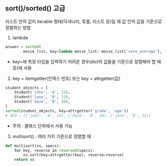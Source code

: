 ## sort()/sorted() 고급

리스트 안의 값이 iterable 형태(딕셔너리, 튜플, 리스트 등)일 때 값 안의 값을 기준으로 정렬하는 방법

1. lambda
```python
answer = sorted(
        movie_list, key=lambda movie_list: movie_list['vote_average'], reverse=True)
```
- key=에 특정 타입을 입력하기 어려운 경우(dict의 값들을 기준으로 정렬해야 할 때 등)에 사용

2. key = itemgetter(인덱스 번호) 또는 key = attrgetter(값)
```python
student_objects = [
    Student('john', 'A', 15),
    Student('jane', 'B', 12),
    Student('dave', 'B', 10),
]
sorted(student_objects, key=attrgetter('grade', 'age'))
# 결과 : [('john', 'A', 15), ('dave', 'B', 10), ('jane', 'B', 12)]
```

- 주의 : 클래스 단위에서 사용 가능

3. multisort() : 여러 가지 기준으로 정렬할 때

```python
def multisort(xs, specs):
    for key, reverse in reversed(specs):
        xs.sort(key=attrgetter(key), reverse=reverse)
    return xs
```